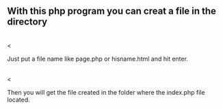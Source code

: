<h2>With this php program you can creat a file in the directory</h2><br>
<<p>Just put a file name like page.php or hisname.html and hit enter.</p><br>
<<p>Then you will get the file created in the folder where the index.php file located.</p>